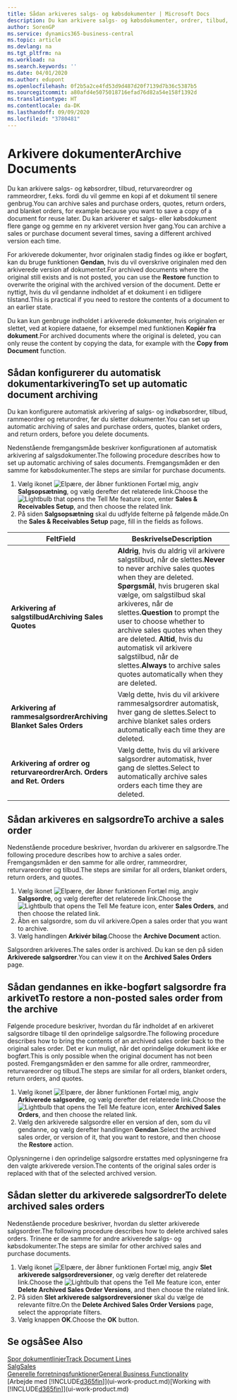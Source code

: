 ```yaml
---
title: Sådan arkiveres salgs- og købsdokumenter | Microsoft Docs
description: Du kan arkivere salgs- og købsdokumenter, ordrer, tilbud, returvareordrer og rammeordrer, og du kan bruge det arkiverede dokument til at genskabe det dokument, som det blev arkiveret fra.
author: SorenGP
ms.service: dynamics365-business-central
ms.topic: article
ms.devlang: na
ms.tgt_pltfrm: na
ms.workload: na
ms.search.keywords: ''
ms.date: 04/01/2020
ms.author: edupont
ms.openlocfilehash: 0f2b5a2ce4fd53d9d487d20f7139d7b36c5387b5
ms.sourcegitcommit: a80afd4e5075018716efad76d82a54e158f1392d
ms.translationtype: HT
ms.contentlocale: da-DK
ms.lasthandoff: 09/09/2020
ms.locfileid: "3780481"
---
```

# <a name="archive-documents"></a><span data-ttu-id="38b78-103">Arkivere dokumenter</span><span class="sxs-lookup"><span data-stu-id="38b78-103">Archive Documents</span></span>
<span data-ttu-id="38b78-104">Du kan arkivere salgs- og købsordrer, tilbud, returvareordrer og rammeordrer, f.eks. fordi du vil gemme en kopi af et dokument til senere genbrug.</span><span class="sxs-lookup"><span data-stu-id="38b78-104">You can archive sales and purchase orders, quotes, return orders, and blanket orders, for example because you want to save a copy of a document for reuse later.</span></span> <span data-ttu-id="38b78-105">Du kan arkiverer et salgs- eller købsdokument flere gange og gemme en ny arkiveret version hver gang.</span><span class="sxs-lookup"><span data-stu-id="38b78-105">You can archive a sales or purchase document several times, saving a different archived version each time.</span></span>

<span data-ttu-id="38b78-106">For arkiverede dokumenter, hvor originalen stadig findes og ikke er bogført, kan du bruge funktionen **Gendan**, hvis du vil overskrive originalen med den arkiverede version af dokumentet.</span><span class="sxs-lookup"><span data-stu-id="38b78-106">For archived documents where the original still exists and is not posted, you can use the **Restore** function to overwrite the original with the archived version of the document.</span></span> <span data-ttu-id="38b78-107">Dette er nyttigt, hvis du vil gendanne indholdet af et dokument i en tidligere tilstand.</span><span class="sxs-lookup"><span data-stu-id="38b78-107">This is practical if you need to restore the contents of a document to an earlier state.</span></span>

<span data-ttu-id="38b78-108">Du kan kun genbruge indholdet i arkiverede dokumenter, hvis originalen er slettet, ved at kopiere dataene, for eksempel med funktionen **Kopiér fra dokument**.</span><span class="sxs-lookup"><span data-stu-id="38b78-108">For archived documents where the original is deleted, you can only reuse the content by copying the data, for example with the **Copy from Document** function.</span></span>   

## <a name="to-set-up-automatic-document-archiving"></a><span data-ttu-id="38b78-109">Sådan konfigurerer du automatisk dokumentarkivering</span><span class="sxs-lookup"><span data-stu-id="38b78-109">To set up automatic document archiving</span></span>  
<span data-ttu-id="38b78-110">Du kan konfigurere automatisk arkivering af salgs- og indkøbsordrer, tilbud, rammeordrer og returordrer, før du sletter dokumenter.</span><span class="sxs-lookup"><span data-stu-id="38b78-110">You can set up automatic archiving of sales and purchase orders, quotes, blanket orders, and return orders, before you delete documents.</span></span>

<span data-ttu-id="38b78-111">Nedenstående fremgangsmåde beskriver konfigurationen af automatisk arkivering af salgsdokumenter.</span><span class="sxs-lookup"><span data-stu-id="38b78-111">The following procedure describes how to set up automatic archiving of sales documents.</span></span> <span data-ttu-id="38b78-112">Fremgangsmåden er den samme for købsdokumenter.</span><span class="sxs-lookup"><span data-stu-id="38b78-112">The steps are similar for purchase documents.</span></span>
1.  <span data-ttu-id="38b78-113">Vælg ikonet ![Elpære, der åbner funktionen Fortæl mig](media/ui-search/search_small.png "Fortæl mig, hvad du vil foretage dig"), angiv **Salgsopsætning**, og vælg derefter det relaterede link.</span><span class="sxs-lookup"><span data-stu-id="38b78-113">Choose the ![Lightbulb that opens the Tell Me feature](media/ui-search/search_small.png "Tell me what you want to do") icon, enter **Sales & Receivables Setup**, and then choose the related link.</span></span>
2. <span data-ttu-id="38b78-114">På siden **Salgsopsætning** skal du udfylde felterne på følgende måde.</span><span class="sxs-lookup"><span data-stu-id="38b78-114">On the **Sales & Receivables Setup** page, fill in the fields as follows.</span></span>

|<span data-ttu-id="38b78-115">Felt</span><span class="sxs-lookup"><span data-stu-id="38b78-115">Field</span></span>|<span data-ttu-id="38b78-116">Beskrivelse</span><span class="sxs-lookup"><span data-stu-id="38b78-116">Description</span></span>|
|-----|-----------|
|<span data-ttu-id="38b78-117">**Arkivering af salgstilbud**</span><span class="sxs-lookup"><span data-stu-id="38b78-117">**Archiving Sales Quotes**</span></span>|<span data-ttu-id="38b78-118">**Aldrig**, hvis du aldrig vil arkivere salgstilbud, når de slettes.</span><span class="sxs-lookup"><span data-stu-id="38b78-118">**Never** to never archive sales quotes when they are deleted.</span></span> <span data-ttu-id="38b78-119">**Spørgsmål**, hvis brugeren skal vælge, om salgstilbud skal arkiveres, når de slettes.</span><span class="sxs-lookup"><span data-stu-id="38b78-119">**Question** to prompt the user to choose whether to archive sales quotes when they are deleted.</span></span> <span data-ttu-id="38b78-120">**Altid**, hvis du automatisk vil arkivere salgstilbud, når de slettes.</span><span class="sxs-lookup"><span data-stu-id="38b78-120">**Always** to archive sales quotes automatically when they are deleted.</span></span>|
|<span data-ttu-id="38b78-121">**Arkivering af rammesalgsordrer**</span><span class="sxs-lookup"><span data-stu-id="38b78-121">**Archiving Blanket Sales Orders**</span></span>|<span data-ttu-id="38b78-122">Vælg dette, hvis du vil arkivere rammesalgsordrer automatisk, hver gang de slettes.</span><span class="sxs-lookup"><span data-stu-id="38b78-122">Select to archive blanket sales orders automatically each time they are deleted.</span></span>|
|<span data-ttu-id="38b78-123">**Arkivering af ordrer og returvareordrer**</span><span class="sxs-lookup"><span data-stu-id="38b78-123">**Arch. Orders and Ret. Orders**</span></span>|<span data-ttu-id="38b78-124">Vælg dette, hvis du vil arkivere salgsordrer automatisk, hver gang de slettes.</span><span class="sxs-lookup"><span data-stu-id="38b78-124">Select to automatically archive sales orders each time they are deleted.</span></span>|

## <a name="to-archive-a-sales-order"></a><span data-ttu-id="38b78-125">Sådan arkiveres en salgsordre</span><span class="sxs-lookup"><span data-stu-id="38b78-125">To archive a sales order</span></span>
<span data-ttu-id="38b78-126">Nedenstående procedure beskriver, hvordan du arkiverer en salgsordre.</span><span class="sxs-lookup"><span data-stu-id="38b78-126">The following procedure describes how to archive a sales order.</span></span> <span data-ttu-id="38b78-127">Fremgangsmåden er den samme for alle ordrer, rammeordrer, returvareordrer og tilbud.</span><span class="sxs-lookup"><span data-stu-id="38b78-127">The steps are similar for all orders, blanket orders, return orders, and quotes.</span></span>

1.  <span data-ttu-id="38b78-128">Vælg ikonet ![Elpære, der åbner funktionen Fortæl mig](media/ui-search/search_small.png "Fortæl mig, hvad du vil foretage dig"), angiv **Salgsordre**, og vælg derefter det relaterede link.</span><span class="sxs-lookup"><span data-stu-id="38b78-128">Choose the ![Lightbulb that opens the Tell Me feature](media/ui-search/search_small.png "Tell me what you want to do") icon, enter **Sales Orders**, and then choose the related link.</span></span>  
2.  <span data-ttu-id="38b78-129">Åbn en salgsordre, som du vil arkivere.</span><span class="sxs-lookup"><span data-stu-id="38b78-129">Open a sales order that you want to archive.</span></span>  
3.  <span data-ttu-id="38b78-130">Vælg handlingen **Arkivér bilag**.</span><span class="sxs-lookup"><span data-stu-id="38b78-130">Choose the **Archive Document** action.</span></span>

<span data-ttu-id="38b78-131">Salgsordren arkiveres.</span><span class="sxs-lookup"><span data-stu-id="38b78-131">The sales order is archived.</span></span> <span data-ttu-id="38b78-132">Du kan se den på siden **Arkiverede salgsordrer**.</span><span class="sxs-lookup"><span data-stu-id="38b78-132">You can view it on the **Archived Sales Orders** page.</span></span>

## <a name="to-restore-a-non-posted-sales-order-from-the-archive"></a><span data-ttu-id="38b78-133">Sådan gendannes en ikke-bogført salgsordre fra arkivet</span><span class="sxs-lookup"><span data-stu-id="38b78-133">To restore a non-posted sales order from the archive</span></span>
<span data-ttu-id="38b78-134">Følgende procedure beskriver, hvordan du får indholdet af en arkiveret salgsordre tilbage til den oprindelige salgsordre.</span><span class="sxs-lookup"><span data-stu-id="38b78-134">The following procedure describes how to bring the contents of an archived sales order back to the original sales order.</span></span> <span data-ttu-id="38b78-135">Det er kun muligt, når det oprindelige dokument ikke er bogført.</span><span class="sxs-lookup"><span data-stu-id="38b78-135">This is only possible when the original document has not been posted.</span></span> <span data-ttu-id="38b78-136">Fremgangsmåden er den samme for alle ordrer, rammeordrer, returvareordrer og tilbud.</span><span class="sxs-lookup"><span data-stu-id="38b78-136">The steps are similar for all orders, blanket orders, return orders, and quotes.</span></span>

1. <span data-ttu-id="38b78-137">Vælg ikonet ![Elpære, der åbner funktionen Fortæl mig](media/ui-search/search_small.png "Fortæl mig, hvad du vil foretage dig"), angiv **Arkiverede salgsordre**, og vælg derefter det relaterede link.</span><span class="sxs-lookup"><span data-stu-id="38b78-137">Choose the ![Lightbulb that opens the Tell Me feature](media/ui-search/search_small.png "Tell me what you want to do") icon, enter **Archived Sales Orders**, and then choose the related link.</span></span>
2. <span data-ttu-id="38b78-138">Vælg den arkiverede salgsordre eller en version af den, som du vil gendanne, og vælg derefter handlingen **Gendan**.</span><span class="sxs-lookup"><span data-stu-id="38b78-138">Select the archived sales order, or version of it, that you want to restore, and then choose the **Restore** action.</span></span>  

<span data-ttu-id="38b78-139">Oplysningerne i den oprindelige salgsordre erstattes med oplysningerne fra den valgte arkiverede version.</span><span class="sxs-lookup"><span data-stu-id="38b78-139">The contents of the original sales order is replaced with that of the selected archived version.</span></span>

## <a name="to-delete-archived-sales-orders"></a><span data-ttu-id="38b78-140">Sådan sletter du arkiverede salgsordrer</span><span class="sxs-lookup"><span data-stu-id="38b78-140">To delete archived sales orders</span></span>
<span data-ttu-id="38b78-141">Nedenstående procedure beskriver, hvordan du sletter arkiverede salgsordrer.</span><span class="sxs-lookup"><span data-stu-id="38b78-141">The following procedure describes how to delete archived sales orders.</span></span> <span data-ttu-id="38b78-142">Trinene er de samme for andre arkiverede salgs- og købsdokumenter.</span><span class="sxs-lookup"><span data-stu-id="38b78-142">The steps are similar for other archived sales and purchase documents.</span></span>

1.  <span data-ttu-id="38b78-143">Vælg ikonet ![Elpære, der åbner funktionen Fortæl mig](media/ui-search/search_small.png "Fortæl mig, hvad du vil foretage dig"), angiv **Slet arkiverede salgsordreversioner**, og vælg derefter det relaterede link.</span><span class="sxs-lookup"><span data-stu-id="38b78-143">Choose the ![Lightbulb that opens the Tell Me feature](media/ui-search/search_small.png "Tell me what you want to do") icon, enter **Delete Archived Sales Order Versions**, and then choose the related link.</span></span>  
2.  <span data-ttu-id="38b78-144">På siden **Slet arkiverede salgsordreversioner** skal du vælge de relevante filtre.</span><span class="sxs-lookup"><span data-stu-id="38b78-144">On the **Delete Archived Sales Order Versions** page, select the appropriate filters.</span></span>  
3.  <span data-ttu-id="38b78-145">Vælg knappen **OK**.</span><span class="sxs-lookup"><span data-stu-id="38b78-145">Choose the **OK** button.</span></span>

## <a name="see-also"></a><span data-ttu-id="38b78-146">Se også</span><span class="sxs-lookup"><span data-stu-id="38b78-146">See Also</span></span>
[<span data-ttu-id="38b78-147">Spor dokumentlinjer</span><span class="sxs-lookup"><span data-stu-id="38b78-147">Track Document Lines</span></span>](across-how-to-track-document-lines.md)  
[<span data-ttu-id="38b78-148">Salg</span><span class="sxs-lookup"><span data-stu-id="38b78-148">Sales</span></span>](sales-manage-sales.md)  
[<span data-ttu-id="38b78-149">Generelle forretningsfunktioner</span><span class="sxs-lookup"><span data-stu-id="38b78-149">General Business Functionality</span></span>](ui-across-business-areas.md)  
<span data-ttu-id="38b78-150">[Arbejde med [!INCLUDE[d365fin](includes/d365fin_md.md)]](ui-work-product.md)</span><span class="sxs-lookup"><span data-stu-id="38b78-150">[Working with [!INCLUDE[d365fin](includes/d365fin_md.md)]](ui-work-product.md)</span></span>
